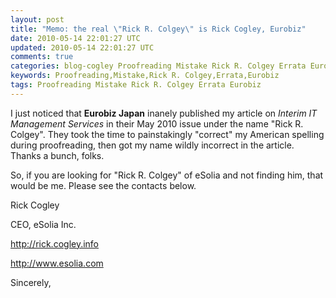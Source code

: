 ```yaml
---           
layout: post
title: "Memo: the real \"Rick R. Colgey\" is Rick Cogley, Eurobiz"
date: 2010-05-14 22:01:27 UTC
updated: 2010-05-14 22:01:27 UTC
comments: true
categories: blog-cogley Proofreading Mistake Rick R. Colgey Errata Eurobiz
keywords: Proofreading,Mistake,Rick R. Colgey,Errata,Eurobiz
tags: Proofreading Mistake Rick R. Colgey Errata Eurobiz
---
```

 

I just noticed that **Eurobiz Japan** inanely published my article on _Interim IT Management Services_ in their May 2010 issue under the name "Rick R. Colgey". They took the time to painstakingly "correct" my American spelling during proofreading, then got my name wildly incorrect in the article. Thanks a bunch, folks. 


So, if you are looking for "Rick R. Colgey" of eSolia and not finding him, that would be me. Please see the contacts below.


> 


Rick Cogley


CEO, eSolia Inc.


http://rick.cogley.info


http://www.esolia.com 





Sincerely,

